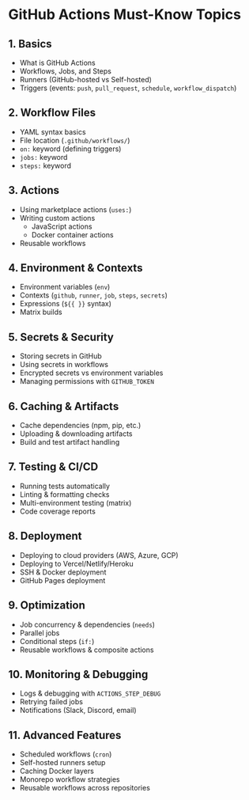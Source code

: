 # GitHub Actions Must-Know Topics

## 1. Basics
  - What is GitHub Actions
  - Workflows, Jobs, and Steps
  - Runners (GitHub-hosted vs Self-hosted)
  - Triggers (events: `push`, `pull_request`, `schedule`, `workflow_dispatch`)

## 2. Workflow Files
  - YAML syntax basics
  - File location (`.github/workflows/`)
  - `on:` keyword (defining triggers)
  - `jobs:` keyword
  - `steps:` keyword

## 3. Actions
  - Using marketplace actions (`uses:`)
  - Writing custom actions
    - JavaScript actions
    - Docker container actions
  - Reusable workflows

## 4. Environment & Contexts
  - Environment variables (`env`)
  - Contexts (`github`, `runner`, `job`, `steps`, `secrets`)
  - Expressions (`${{ }}` syntax)
  - Matrix builds

## 5. Secrets & Security
  - Storing secrets in GitHub
  - Using secrets in workflows
  - Encrypted secrets vs environment variables
  - Managing permissions with `GITHUB_TOKEN`

## 6. Caching & Artifacts
  - Cache dependencies (npm, pip, etc.)
  - Uploading & downloading artifacts
  - Build and test artifact handling

## 7. Testing & CI/CD
  - Running tests automatically
  - Linting & formatting checks
  - Multi-environment testing (matrix)
  - Code coverage reports

## 8. Deployment
  - Deploying to cloud providers (AWS, Azure, GCP)
  - Deploying to Vercel/Netlify/Heroku
  - SSH & Docker deployment
  - GitHub Pages deployment

## 9. Optimization
  - Job concurrency & dependencies (`needs`)
  - Parallel jobs
  - Conditional steps (`if:`)
  - Reusable workflows & composite actions

## 10. Monitoring & Debugging
  - Logs & debugging with `ACTIONS_STEP_DEBUG`
  - Retrying failed jobs
  - Notifications (Slack, Discord, email)

## 11. Advanced Features
  - Scheduled workflows (`cron`)
  - Self-hosted runners setup
  - Caching Docker layers
  - Monorepo workflow strategies
  - Reusable workflows across repositories
